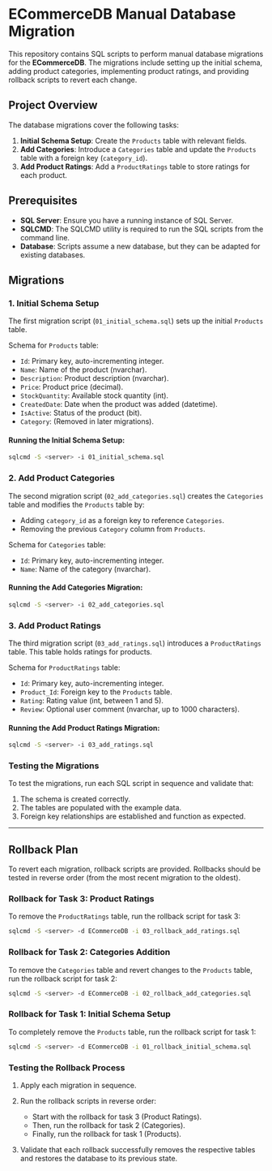 
# ECommerceDB Manual Database Migration

This repository contains SQL scripts to perform manual database migrations for the **ECommerceDB**. The migrations include setting up the initial schema, adding product categories, implementing product ratings, and providing rollback scripts to revert each change.

## Project Overview

The database migrations cover the following tasks:

1. **Initial Schema Setup**: Create the `Products` table with relevant fields.
2. **Add Categories**: Introduce a `Categories` table and update the `Products` table with a foreign key (`category_id`).
3. **Add Product Ratings**: Add a `ProductRatings` table to store ratings for each product.

## Prerequisites

- **SQL Server**: Ensure you have a running instance of SQL Server.
- **SQLCMD**: The SQLCMD utility is required to run the SQL scripts from the command line.
- **Database**: Scripts assume a new database, but they can be adapted for existing databases.

## Migrations

### 1. Initial Schema Setup

The first migration script (`01_initial_schema.sql`) sets up the initial `Products` table.

Schema for `Products` table:
- `Id`: Primary key, auto-incrementing integer.
- `Name`: Name of the product (nvarchar).
- `Description`: Product description (nvarchar).
- `Price`: Product price (decimal).
- `StockQuantity`: Available stock quantity (int).
- `CreatedDate`: Date when the product was added (datetime).
- `IsActive`: Status of the product (bit).
- `Category`: (Removed in later migrations).

#### Running the Initial Schema Setup:

```bash
sqlcmd -S <server> -i 01_initial_schema.sql
```

### 2. Add Product Categories

The second migration script (`02_add_categories.sql`) creates the `Categories` table and modifies the `Products` table by:
- Adding `category_id` as a foreign key to reference `Categories`.
- Removing the previous `Category` column from `Products`.

Schema for `Categories` table:
- `Id`: Primary key, auto-incrementing integer.
- `Name`: Name of the category (nvarchar).

#### Running the Add Categories Migration:

```bash
sqlcmd -S <server> -i 02_add_categories.sql
```

### 3. Add Product Ratings

The third migration script (`03_add_ratings.sql`) introduces a `ProductRatings` table. This table holds ratings for products.

Schema for `ProductRatings` table:
- `Id`: Primary key, auto-incrementing integer.
- `Product_Id`: Foreign key to the `Products` table.
- `Rating`: Rating value (int, between 1 and 5).
- `Review`: Optional user comment (nvarchar, up to 1000 characters).

#### Running the Add Product Ratings Migration:

```bash
sqlcmd -S <server> -i 03_add_ratings.sql
```

### Testing the Migrations

To test the migrations, run each SQL script in sequence and validate that:
1. The schema is created correctly.
2. The tables are populated with the example data.
3. Foreign key relationships are established and function as expected.

---

## Rollback Plan

To revert each migration, rollback scripts are provided. Rollbacks should be tested in reverse order (from the most recent migration to the oldest).

### Rollback for Task 3: Product Ratings

To remove the `ProductRatings` table, run the rollback script for task 3:

```bash
sqlcmd -S <server> -d ECommerceDB -i 03_rollback_add_ratings.sql
```

### Rollback for Task 2: Categories Addition

To remove the `Categories` table and revert changes to the `Products` table, run the rollback script for task 2:

```bash
sqlcmd -S <server> -d ECommerceDB -i 02_rollback_add_categories.sql
```

### Rollback for Task 1: Initial Schema Setup

To completely remove the `Products` table, run the rollback script for task 1:

```bash
sqlcmd -S <server> -d ECommerceDB -i 01_rollback_initial_schema.sql
```

### Testing the Rollback Process

1. Apply each migration in sequence.
2. Run the rollback scripts in reverse order:
   - Start with the rollback for task 3 (Product Ratings).
   - Then, run the rollback for task 2 (Categories).
   - Finally, run the rollback for task 1 (Products).
   
3. Validate that each rollback successfully removes the respective tables and restores the database to its previous state.
